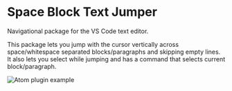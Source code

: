 # Space Block Text Jumper

Navigational package for the VS Code text editor.

This package lets you jump with the cursor vertically across space/whitespace separated blocks/paragraphs and skipping empty lines. It also lets you select while jumping and has a command that selects current block/paragraph.

![Atom plugin example](https://camo.githubusercontent.com/1d5374c2bddf6400eb6972b1693f9bc50e56ea6d3615be90ba9d454b9716a123/687474703a2f2f692e696d6775722e636f6d2f565a6b327558342e676966)
